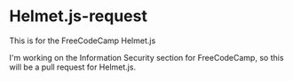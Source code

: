 # Helmet.js-request
This is for the FreeCodeCamp Helmet.js

I'm working on the Information Security section for FreeCodeCamp, so this will be a pull request for Helmet.js.
